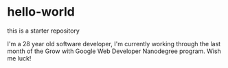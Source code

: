 # hello-world
this is a starter repository

I'm a 28 year old software developer, I'm currently working through the last month of the Grow with Google Web Developer Nanodegree program. Wish me luck!

